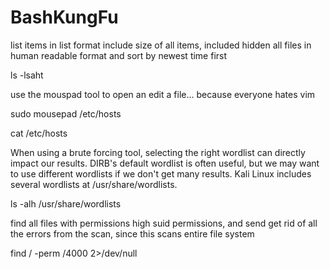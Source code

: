 # BashKungFu

list items in list format include size of all items, included hidden all files in human readable format and sort by newest time first


ls -lsaht


use the mouspad tool to open an edit a file... because everyone hates vim


sudo mousepad /etc/hosts


cat /etc/hosts



When using a brute forcing tool, selecting the right wordlist can directly impact our results. DIRB's default wordlist is often useful, but we may want to use different wordlists if we don't get many results. Kali Linux includes several wordlists at /usr/share/wordlists.


ls -alh /usr/share/wordlists


find all files with permissions high suid permissions, and send get rid of all the errors from the scan, since this scans entire file system


find / -perm /4000 2>/dev/null
